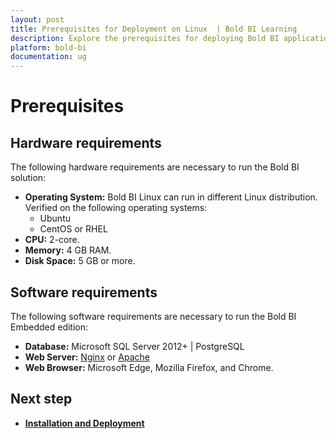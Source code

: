 ```yaml
---
layout: post
title: Prerequisites for Deployment on Linux  | Bold BI Learning
description: Explore the prerequisites for deploying Bold BI application in Linux server with a standard user account.
platform: bold-bi
documentation: ug
---
```


# Prerequisites

## Hardware requirements
     
The following hardware requirements are necessary to run the Bold BI solution:

* **Operating System:**  Bold BI Linux can run in different Linux distribution. Verified on the following operating systems:
    * Ubuntu 
    * CentOS or RHEL
* **CPU:** 2-core.
* **Memory:** 4 GB RAM.
* **Disk Space:** 5 GB or more.

## Software requirements

The following software requirements are necessary to run the Bold BI Embedded edition:
* **Database:** Microsoft SQL Server 2012+ | PostgreSQL
* **Web Server:** [Nginx](https://docs.microsoft.com/en-us/aspnet/core/host-and-deploy/linux-nginx?view=aspnetcore-3.1#install-nginx)  or [Apache](https://docs.microsoft.com/en-us/aspnet/core/host-and-deploy/linux-apache?view=aspnetcore-3.1)
* **Web Browser:** Microsoft Edge, Mozilla Firefox, and Chrome.

## Next step

* [**Installation and Deployment**](/embedded-bi/setup/deploying-in-linux/installation-and-deployment/)